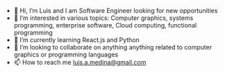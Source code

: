 - 👋 Hi, I’m Luis and I am Software Engineer looking for new opportunities
- 👀 I’m interested in various topics: Computer graphics, systems programming, enterprise software,  Cloud computing, functional programming
- 🌱 I’m currently learning React.js and Python
- 💞️ I’m looking to collaborate on anything anything related to computer graphics or programming languages
- 📫 How to reach me luis.a.medina@gmail.com

<!---
theluismedina/theluismedina is a ✨ special ✨ repository because its `README.md` (this file) appears on your GitHub profile.
You can click the Preview link to take a look at your changes.
--->
